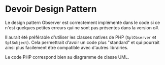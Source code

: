 # Devoir Design Pattern

Le design pattern Observer est correctement implémenté dans le code si ce n'est quelques petites erreurs qui ne sont pas présentes dans la version c#.

Il aurait été préférable d'utiliser les classes natives de PHP (`SplObserver` et `SplSubject`).
Cela permettrait d'avoir un code plus "standard" et qui pourrait ainsi plus facilement être compatible avec d'autres librairies.

Le code PHP correspond bien au diagramme de classe UML.
